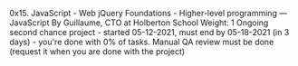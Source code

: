 0x15. JavaScript - Web jQuery
 Foundations - Higher-level programming ― JavaScript
 By Guillaume, CTO at Holberton School
 Weight: 1
 Ongoing second chance project - started 05-12-2021, must end by 05-18-2021 (in 3 days) - you're done with 0% of tasks.
 Manual QA review must be done (request it when you are done with the project)
